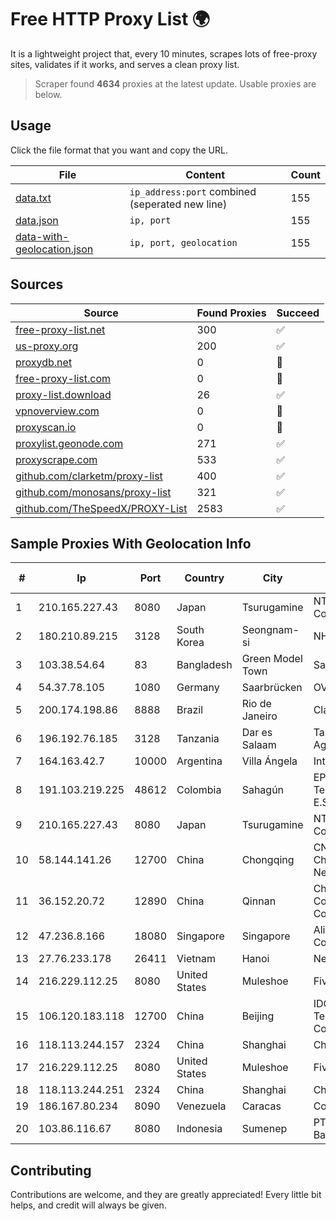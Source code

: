 
# Free HTTP Proxy List 🌍

It is a lightweight project that, every 10 minutes, scrapes lots of free-proxy sites, validates if it works, and serves a clean proxy list.


> Scraper found **4634** proxies at the latest update. Usable proxies are below.

## Usage

Click the file format that you want and copy the URL.


|File|Content|Count|
|----|-------|-----|
|[data.txt](https://raw.githubusercontent.com/themiralay/Proxy-List-World/master/data.txt)|`ip_address:port` combined (seperated new line)|155|
|[data.json](https://raw.githubusercontent.com/themiralay/Proxy-List-World/master/data.json)|`ip, port`|155|
|[data-with-geolocation.json](https://raw.githubusercontent.com/themiralay/Proxy-List-World/master/data-with-geolocation.json)|`ip, port, geolocation`|155|

## Sources

|Source|Found Proxies|Succeed|
|------|-------------|-------|
|[free-proxy-list.net](https://free-proxy-list.net)|300|✅|
|[us-proxy.org](https://www.us-proxy.org)|200|✅|
|[proxydb.net](http://proxydb.net)|0|🚫|
|[free-proxy-list.com](https://free-proxy-list.com/?page=&port=&type%5B%5D=http&type%5B%5D=https&up_time=0&search=Search)|0|🚫|
|[proxy-list.download](https://www.proxy-list.download/HTTP)|26|✅|
|[vpnoverview.com](https://vpnoverview.com/privacy/anonymous-browsing/free-proxy-servers)|0|🚫|
|[proxyscan.io](https://www.proxyscan.io)|0|🚫|
|[proxylist.geonode.com](https://proxylist.geonode.com/api/proxy-list?limit=300&page=1&sort_by=lastChecked&sort_type=desc&protocols=http,https)|271|✅|
|[proxyscrape.com](https://api.proxyscrape.com/v2/?request=displayproxies&protocol=http&timeout=10000&country=all&ssl=all&anonymity=all)|533|✅|
|[github.com/clarketm/proxy-list](https://raw.githubusercontent.com/clarketm/proxy-list/master/proxy-list-raw.txt)|400|✅|
|[github.com/monosans/proxy-list](https://raw.githubusercontent.com/monosans/proxy-list/main/proxies/http.txt)|321|✅|
|[github.com/TheSpeedX/PROXY-List](https://raw.githubusercontent.com/TheSpeedX/PROXY-List/master/http.txt)|2583|✅|


## Sample Proxies With Geolocation Info

|#|Ip|Port|Country|City|Internet Service Provider|
|-|--|----|-------|----|-------------------------|
|1|210.165.227.43|8080|Japan|Tsurugamine|NTT PC Communications, Inc.|
|2|180.210.89.215|3128|South Korea|Seongnam-si|NHNCLOUD|
|3|103.38.54.64|83|Bangladesh|Green Model Town|Sajid Trading Limited|
|4|54.37.78.105|1080|Germany|Saarbrücken|OVH SAS|
|5|200.174.198.86|8888|Brazil|Rio de Janeiro|Claro S.A|
|6|196.192.76.185|3128|Tanzania|Dar es Salaam|Tanzania e-Government Agency|
|7|164.163.42.7|10000|Argentina|Villa Ángela|Interret Villa Angela SRL|
|8|191.103.219.225|48612|Colombia|Sahagún|EPM Telecomunicaciones S.A. E.S.P.|
|9|210.165.227.43|8080|Japan|Tsurugamine|NTT PC Communications, Inc.|
|10|58.144.141.26|12700|China|Chongqing|CNC Group CHINA169 Chongqing Province Network|
|11|36.152.20.72|12890|China|Qinnan|China Mobile Communications Corporation|
|12|47.236.8.166|18080|Singapore|Singapore|Alibaba (US) Technology Co., Ltd.|
|13|27.76.233.178|26411|Vietnam|Hanoi|Newass2011xDSLHCMC|
|14|216.229.112.25|8080|United States|Muleshoe|Five Area Systems, LLC|
|15|106.120.183.118|12700|China|Beijing|IDC, China Telecommunications Corporation|
|16|118.113.244.157|2324|China|Shanghai|Chinanet|
|17|216.229.112.25|8080|United States|Muleshoe|Five Area Systems, LLC|
|18|118.113.244.251|2324|China|Shanghai|Chinanet|
|19|186.167.80.234|8090|Venezuela|Caracas|Corporacion Digitel C.A|
|20|103.86.116.67|8080|Indonesia|Sumenep|PT Link Data Sumber Barokah|



## Contributing

Contributions are welcome, and they are greatly appreciated! Every
little bit helps, and credit will always be given.

